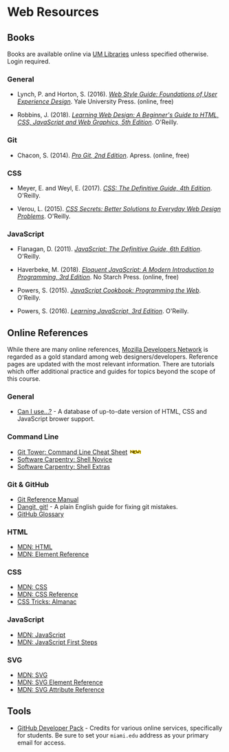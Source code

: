 # Web Resources

## Books

Books are available online via [UM Libraries](https://www.library.miami.edu/) unless specified otherwise. Login required.

### General

- Lynch, P. and Horton, S. (2016). [*Web Style Guide: Foundations of User Experience Design*](https://webstyleguide.com/). Yale University Press. (online, free)

- Robbins, J. (2018). [*Learning Web Design: A Beginner's Guide to HTML, CSS, JavaScript and Web Graphics, 5th Edition*](https://ebookcentral.proquest.com/lib/miami/detail.action?docID=5412749). O'Reilly.

### Git

- Chacon, S. (2014). [*Pro Git, 2nd Edition*](https://git-scm.com/book/en/v2). Apress. (online, free)

### CSS

- Meyer, E. and Weyl, E. (2017). [*CSS: The Definitive Guide, 4th Edition*](https://ebookcentral.proquest.com/lib/miami/detail.action?docID=5108667). O'Reilly.

- Verou, L. (2015). [*CSS Secrets: Better Solutions to Everyday Web Design Problems*](https://ebookcentral.proquest.com/lib/miami/detail.action?docID=3564548). O'Reilly.

### JavaScript

- Flanagan, D. (2011). [*JavaScript: The Definitive Guide, 6th Edition*](https://ebookcentral.proquest.com/lib/miami/detail.action?docID=686420). O'Reilly.

- Haverbeke, M. (2018). [*Eloquent JavaScript: A Modern Introduction to Programming, 3rd Edition*](https://eloquentjavascript.net/). No Starch Press. (online, free)

- Powers, S. (2015). [*JavaScript Cookbook: Programming the Web*](https://ebookcentral.proquest.com/lib/miami/detail.action?docID=1931360). O'Reilly.

- Powers, S. (2016). [*Learning JavaScript, 3rd Edition*](https://proquestcombo.safaribooksonline.com/book/programming/javascript/9781491914892). O'Reilly.


## Online References

While there are many online references, [Mozilla Developers Network](https://developer.mozilla.org) is regarded as a gold standard among web designers/developers. Reference pages are updated with the most relevant information. There are tutorials which offer additional practice and guides for topics beyond the scope of this course.

### General

- [Can I use...?](https://caniuse.com/) - A database of up-to-date version of HTML, CSS and JavaScript brower support.

### Command Line

- [Git Tower: Command Line Cheat Sheet](https://www.git-tower.com/learn/cheat-sheets/cli) <img src="assets/new.gif" alt="new" />
- [Software Carpentry: Shell Novice](https://swcarpentry.github.io/shell-novice/)
- [Software Carpentry: Shell Extras](http://swcarpentry.github.io/shell-extras/)

### Git & GitHub

- [Git Reference Manual](https://git-scm.com/docs)
- [Dangit, git!](https://dangitgit.com/) - A plain English guide for fixing git mistakes.
- [GitHub Glossary](https://help.github.com/en/articles/github-glossary)

### HTML

- [MDN: HTML](https://developer.mozilla.org/en-US/docs/Web/HTML)
- [MDN: Element Reference](https://developer.mozilla.org/en-US/docs/Web/HTML/Reference)

### CSS

- [MDN: CSS](https://developer.mozilla.org/en-US/docs/Web/CSS)
- [MDN: CSS Reference](https://developer.mozilla.org/en-US/docs/Web/CSS/Reference)
- [CSS Tricks: Almanac](https://css-tricks.com/almanac/)

### JavaScript

- [MDN: JavaScript](https://developer.mozilla.org/en-US/docs/Web/JavaScript)
- [MDN: JavaScript First Steps](https://developer.mozilla.org/en-US/docs/Learn/JavaScript/First_steps)

### SVG

- [MDN: SVG](https://developer.mozilla.org/en-US/docs/Web/SVG)
- [MDN: SVG Element Reference](https://developer.mozilla.org/en-US/docs/Web/SVG/Element)
- [MDN: SVG Attribute Reference](https://developer.mozilla.org/en-US/docs/Web/SVG/Attribute)


## Tools

- [GitHub Developer Pack](https://education.github.com/pack) - Credits for various online services, specifically for students. Be sure to set your `miami.edu` address as your primary email for access.

